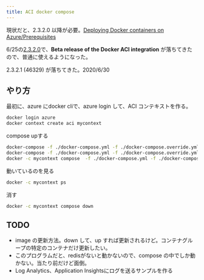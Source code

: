 ```yaml
---
title: ACI docker compose
---
```


現状だと、2.3.2.0 以降が必要。[Deploying Docker containers on Azure/Prerequisites](https://docs.docker.com/engine/context/aci-integration/#prerequisites)

6/25の[2.3.2.0](https://docs.docker.com/docker-for-windows/edge-release-notes/#docker-desktop-community-2320)で、**Beta release of the Docker ACI integration** が落ちてきたので、普通に使えるようになった。

2.3.2.1 (46329) が落ちてきた。2020/6/30

## やり方

最初に、azure にdocker cliで、azure login して、ACI コンテキストを作る。

```sh
docker login azure
docker context create aci mycontext
```

compose upする

```sh
docker-compose -f ./docker-compose.yml -f ./docker-compose.override.yml build
docker-compose -f ./docker-compose.yml -f ./docker-compose.override.yml push
docker -c mycontext compose  -f ./docker-compose.yml -f ./docker-compose.override.yml up
```

動いているのを見る

```sh
docker -c mycontext ps
```

消す

```sh
docker -c mycontext compose down
```

## TODO

- image の更新方法。down して、up すれば更新されるけど。コンテナグループの特定のコンテナだけ更新したい。
- このプログラムだと、redisがないと動かないので、compose の中でしか動かない。当たり前だけど面倒。
- Log Analytics、Application Insightsにログを送るサンプルを作る

